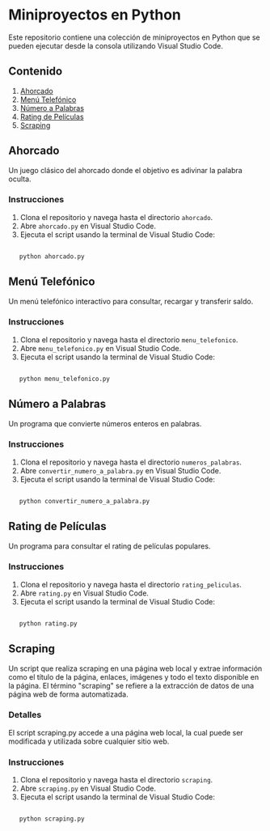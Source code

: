 # Miniproyectos en Python

Este repositorio contiene una colección de miniproyectos en Python que se pueden ejecutar desde la consola utilizando Visual Studio Code.

## Contenido

1. [Ahorcado](#ahorcado)
2. [Menú Telefónico](#menú-telefónico)
3. [Número a Palabras](#número-a-palabras)
4. [Rating de Películas](#rating-de-películas)
5. [Scraping](#scraping)

## Ahorcado

Un juego clásico del ahorcado donde el objetivo es adivinar la palabra oculta. 

### Instrucciones

1. Clona el repositorio y navega hasta el directorio `ahorcado`.
2. Abre `ahorcado.py` en Visual Studio Code.
3. Ejecuta el script usando la terminal de Visual Studio Code:

```bash

   python ahorcado.py

```
## Menú Telefónico

Un menú telefónico interactivo para consultar, recargar y transferir saldo.

### Instrucciones

1. Clona el repositorio y navega hasta el directorio `menu_telefonico`.
2. Abre `menu_telefonico.py` en Visual Studio Code.
3. Ejecuta el script usando la terminal de Visual Studio Code:

```bash

   python menu_telefonico.py

```

## Número a Palabras

Un programa que convierte números enteros en palabras.

### Instrucciones

1. Clona el repositorio y navega hasta el directorio `numeros_palabras`.
2. Abre `convertir_numero_a_palabra.py` en Visual Studio Code.
3. Ejecuta el script usando la terminal de Visual Studio Code:

```bash

   python convertir_numero_a_palabra.py

```

## Rating de Películas

Un programa para consultar el rating de películas populares.

### Instrucciones

1. Clona el repositorio y navega hasta el directorio `rating_peliculas`.
2. Abre `rating.py` en Visual Studio Code.
3. Ejecuta el script usando la terminal de Visual Studio Code:

```bash

   python rating.py

```

## Scraping

Un script que realiza scraping en una página web local y extrae información como el título de la página, enlaces, imágenes y todo el texto disponible en la página. El término "scraping" se refiere a la extracción de datos de una página web de forma automatizada.

### Detalles

El script scraping.py accede a una página web local, la cual puede ser modificada y utilizada sobre cualquier sitio web.

### Instrucciones

1. Clona el repositorio y navega hasta el directorio `scraping`.
2. Abre `scraping.py` en Visual Studio Code.
3. Ejecuta el script usando la terminal de Visual Studio Code:

```bash

   python scraping.py

```